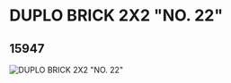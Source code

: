 # DUPLO BRICK 2X2 "NO. 22"
## 15947
![DUPLO BRICK 2X2 "NO. 22"](https://lc-www-live-s.legocdn.com/media/bricks/5/2/6056423.jpg)